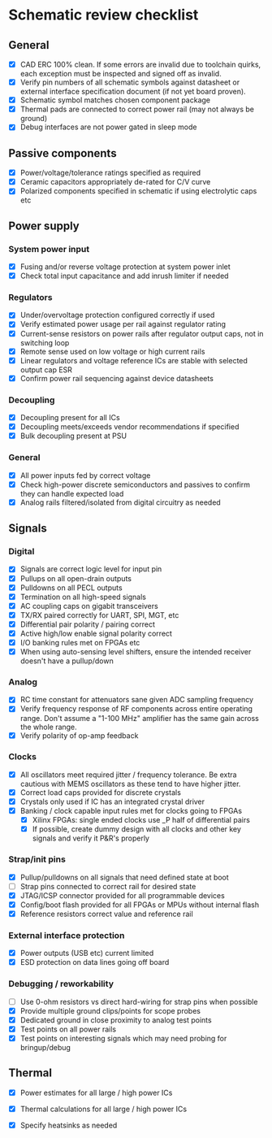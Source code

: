 # Schematic review checklist

## General

* [x] CAD ERC 100% clean. If some errors are invalid due to toolchain quirks, each exception must be inspected and signed
off as invalid.
* [x] Verify pin numbers of all schematic symbols against datasheet or external interface specification document (if not yet board proven).
* [x] Schematic symbol matches chosen component package
* [x] Thermal pads are connected to correct power rail (may not always be ground)
* [x] Debug interfaces are not power gated in sleep mode

## Passive components
* [x] Power/voltage/tolerance ratings specified as required
* [x] Ceramic capacitors appropriately de-rated for C/V curve
* [x] Polarized components specified in schematic if using electrolytic caps etc

## Power supply

### System power input

* [x] Fusing and/or reverse voltage protection at system power inlet
* [x] Check total input capacitance and add inrush limiter if needed

### Regulators

* [x] Under/overvoltage protection configured correctly if used
* [x] Verify estimated power usage per rail against regulator rating
* [x] Current-sense resistors on power rails after regulator output caps, not in switching loop
* [x] Remote sense used on low voltage or high current rails
* [x] Linear regulators and voltage reference ICs are stable with selected output cap ESR
* [x] Confirm power rail sequencing against device datasheets

### Decoupling
* [x] Decoupling present for all ICs
* [x] Decoupling meets/exceeds vendor recommendations if specified
* [x] Bulk decoupling present at PSU

### General
* [x] All power inputs fed by correct voltage
* [x] Check high-power discrete semiconductors and passives to confirm they can handle expected load
* [x] Analog rails filtered/isolated from digital circuitry as needed

## Signals

### Digital

* [x] Signals are correct logic level for input pin
* [x] Pullups on all open-drain outputs
* [x] Pulldowns on all PECL outputs
* [x] Termination on all high-speed signals
* [x] AC coupling caps on gigabit transceivers
* [x] TX/RX paired correctly for UART, SPI, MGT, etc
* [x] Differential pair polarity / pairing correct
* [x] Active high/low enable signal polarity correct
* [x] I/O banking rules met on FPGAs etc
* [x] When using auto-sensing level shifters, ensure the intended receiver doesn't have a pullup/down

### Analog

* [x] RC time constant for attenuators sane given ADC sampling frequency
* [x] Verify frequency response of RF components across entire operating range. Don't assume a "1-100 MHz" amplifier has the
same gain across the whole range.
* [x] Verify polarity of op-amp feedback

### Clocks

* [x] All oscillators meet required jitter / frequency tolerance. Be extra cautious with MEMS oscillators as these tend to have higher jitter.
* [x] Correct load caps provided for discrete crystals
* [x] Crystals only used if IC has an integrated crystal driver
* [x] Banking / clock capable input rules met for clocks going to FPGAs
    * [x] Xilinx FPGAs: single ended clocks use _P half of differential pairs
    * [x] If possible, create dummy design with all clocks and other key signals and verify it P&R's properly

### Strap/init pins
* [x] Pullup/pulldowns on all signals that need defined state at boot
* [ ] Strap pins connected to correct rail for desired state
* [x] JTAG/ICSP connector provided for all programmable devices
* [x] Config/boot flash provided for all FPGAs or MPUs without internal flash
* [x] Reference resistors correct value and reference rail

### External interface protection

* [x] Power outputs (USB etc) current limited
* [x] ESD protection on data lines going off board

### Debugging / reworkability

* [ ] Use 0-ohm resistors vs direct hard-wiring for strap pins when possible
* [x] Provide multiple ground clips/points for scope probes
* [x] Dedicated ground in close proximity to analog test points
* [x] Test points on all power rails
* [x] Test points on interesting signals which may need probing for bringup/debug

## Thermal

* [x] Power estimates for all large / high power ICs
* [x] Thermal calculations for all large / high power ICs
* [x] Specify heatsinks as needed

